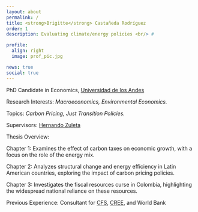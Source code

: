 ```yaml
---
layout: about
permalink: /
title: <strong>Brigitte</strong> Castañeda Rodríguez
order: 1
description: Evaluating climate/energy policies <br/> #

profile:
  align: right
  image: prof_pic.jpg

news: true
social: true
---
```

PhD Candidate in Economics, [Universidad de los Andes](https://economia.uniandes.edu.co/)

Research Interests: _Macroeconomics, Environmental Economics._

Topics: _Carbon Pricing, Just Transition Policies._

Supervisors: [Hernando Zuleta](https://scholar.google.com/citations?user=CgFQtFIAAAAJ&hl=en)

Thesis Overview:

Chapter 1: Examines the effect of carbon taxes on economic growth, with a focus on the role of the energy mix.

Chapter 2: Analyzes structural change and energy efficiency in Latin American countries, exploring the impact of carbon pricing policies.

Chapter 3: Investigates the fiscal resources curse in Colombia, highlighting the widespread national reliance on these resources.

Previous Experience:
Consultant for [CFS](https://cfs.uniandes.edu.co/es/), [CREE](https://creenergia.org/), and World Bank

<!-- I am a Ph.D. candidate in Economics at the Universidad de los Andes (Bogota, Colombia) under the guidance of [Hernando Zuleta](https://scholar.google.com/citations?user=CgFQtFIAAAAJ&hl=en). Currently, I am part of the first cohort of graduate students in the Carbon Market Mentoring Program created as part of the Supporting Readiness for Article 6 Cooperation ([SPAR6C](https://www.spar6c.org/blog/meet-students-newly-created-mentorship-programme-carbon-markets)) program, co-led by the [GGGI](https://gggi.org/country/colombia/) and the [UNEP](https://unepccc.org/).
{: .text-justify}

My research interests involve macroeconomics and environmental economics. My research aims to provide helpful recommendations for Carbon Markets and Just Transition policies. 
{: .text-justify}

The first article in my thesis examines _the effect of carbon taxes on economic growth and employment_, emphasizing the role of the energy mix. In the second chapter, I analyze _structural change and energy efficiency in Latin American countries_, as well as the impact of carbon pricing policies on these variables. The final chapter sheds light on the fiscal resources curse, revealing that the reliance on these resources extends beyond the producing municipalities in Colombia and throughout the entire national territory.
{: .text-justify}

Previously I worked as a consultant for the [CFS](https://cfs.uniandes.edu.co/es/), the [CREE](https://creenergia.org/) and WorldBank.

**I will be on the Job Market in 2024/2025.**
 -->
